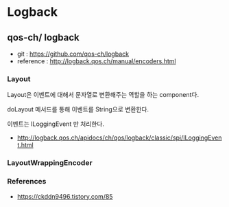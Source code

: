 # Logback

## qos-ch/ logback
- git : https://github.com/qos-ch/logback
- reference : http://logback.qos.ch/manual/encoders.html

### Layout

Layout은 이벤트에 대해서 문자열로 변환해주는 역할을 하는 component다. 

doLayout 메서드를 통해 이벤트를 String으로 변환한다. 


이벤트는 ILoggingEvent 만 처리한다. 
- http://logback.qos.ch/apidocs/ch/qos/logback/classic/spi/ILoggingEvent.html


### LayoutWrappingEncoder





### References

- https://ckddn9496.tistory.com/85